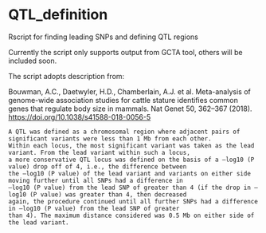 # QTL_definition
Rscript for finding leading SNPs and defining QTL regions

Currently the script only supports output from GCTA tool, others will be included soon.

The script adopts description from:

Bouwman, A.C., Daetwyler, H.D., Chamberlain, A.J. et al. Meta-analysis of genome-wide association studies for cattle stature identifies common genes that regulate body size in mammals. Nat Genet 50, 362–367 (2018). https://doi.org/10.1038/s41588-018-0056-5

```
A QTL was defined as a chromosomal region where adjacent pairs of significant variants were less than 1 Mb from each other. 
Within each locus, the most significant variant was taken as the lead variant. From the lead variant within such a locus, 
a more conservative QTL locus was defined on the basis of a –log10 (P value) drop off of 4, i.e., the difference between 
the –log10 (P value) of the lead variant and variants on either side moving further until all SNPs had a difference in 
–log10 (P value) from the lead SNP of greater than 4 (if the drop in –log10 (P value) was greater than 4, then decreased 
again, the procedure continued until all further SNPs had a difference in –log10 (P value) from the lead SNP of greater 
than 4). The maximum distance considered was 0.5 Mb on either side of the lead variant.
```
